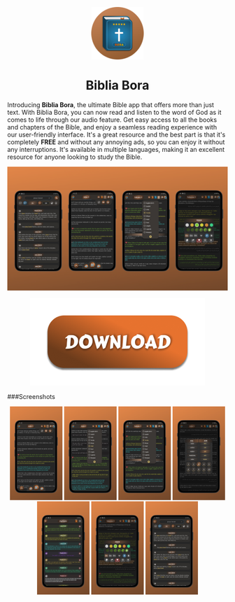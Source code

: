 <p align="center">
	<img src="https://github.com/prayzjomba/bibliabora/blob/main/logo/logo-circle.png" height="120px"/>
	<h1 align="center">Biblia Bora</h1>
</p>

Introducing **Biblia Bora**, the ultimate Bible app that offers more than just text. With Biblia Bora, you can now read and listen to the word of God as it comes to life through our audio feature. Get easy access to all the books and chapters of the Bible, and enjoy a seamless reading experience with our user-friendly interface. It's a great resource and the best part is that it's completely **FREE** and without any annoying ads,  so you can enjoy it without any interruptions. It's available in multiple languages, making it an excellent resource for anyone looking to study the Bible.

![](https://github.com/prayzjomba/bibliabora/blob/main/screenshots/0.png)

<p align="center">
	<img src="https://github.com/prayzjomba/bibliabora/blob/main/logo/download.png"/>
</p>


###Screenshots
<p align="center">
	<img src="https://github.com/prayzjomba/bibliabora/blob/main/screenshots/1.png" width="120px"/>
	<img src="https://github.com/prayzjomba/bibliabora/blob/main/screenshots/2.png" width="120px"/>
	<img src="https://github.com/prayzjomba/bibliabora/blob/main/screenshots/3.png" width="120px"/>
	<img src="https://github.com/prayzjomba/bibliabora/blob/main/screenshots/4.png" width="120px"/>
	<img src="https://github.com/prayzjomba/bibliabora/blob/main/screenshots/5.png" width="120px"/>
	<img src="https://github.com/prayzjomba/bibliabora/blob/main/screenshots/6.png" width="120px"/>
	<img src="https://github.com/prayzjomba/bibliabora/blob/main/screenshots/7.png" width="120px"/>
</p>

